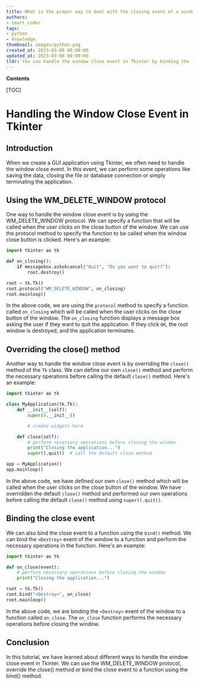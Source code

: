 ```yaml
---
title: What is the proper way to deal with the closing event of a window in tkinter?
authors:
- smart_coder
tags:
- python
- knowledge
thumbnail: images/python.png
created_at: 2023-03-08 00:00:00
updated_at: 2023-03-08 00:00:00
tldr: You can handle the window close event in Tkinter by binding the `<WM\_DELETE\_WINDOW>` protocol to a function which performs the desired actions.
---
```


**Contents**

[TOC]

# Handling the Window Close Event in Tkinter

## Introduction
When we create a GUI application using Tkinter, we often need to handle the window close event. In this event, we can perform some operations like saving the data, closing the file or database connection or simply terminating the application.

## Using the WM_DELETE_WINDOW protocol
One way to handle the window close event is by using the WM_DELETE_WINDOW protocol. We can specify a function that will be called when the user clicks on the close button of the window. We can use the protocol method to specify the function to be called when the window close button is clicked. Here's an example:

```python
import tkinter as tk

def on_closing():
    if messagebox.askokcancel("Quit", "Do you want to quit?"):
        root.destroy()

root = tk.Tk()
root.protocol("WM_DELETE_WINDOW", on_closing)
root.mainloop()
```

In the above code, we are using the `protocol` method to specify a function called `on_closing` which will be called when the user clicks on the close button of the window. The `on_closing` function displays a message box asking the user if they want to quit the application. If they click `OK`, the root window is destroyed, and the application terminates.

## Overriding the close() method
Another way to handle the window close event is by overriding the `close()` method of the `Tk` class. We can define our own `close()` method and perform the necessary operations before calling the default `close()` method. Here's an example:

```python
import tkinter as tk

class MyApplication(tk.Tk):
    def __init__(self):
        super().__init__()

        # create widgets here

    def close(self):
        # perform necessary operations before closing the window
        print("Closing the application...")
        super().quit()  # call the default close method

app = MyApplication()
app.mainloop()
```

In the above code, we have defined our own `close()` method which will be called when the user clicks on the close button of the window. We have overridden the default `close()` method and performed our own operations before calling the default `close()` method using `super().quit()`.

## Binding the close event
We can also bind the close event to a function using the `bind()` method. We can bind the `<Destroy>` event of the window to a function and perform the necessary operations in the function. Here's an example:

```python
import tkinter as tk

def on_close(event):
    # perform necessary operations before closing the window
    print("Closing the application...")

root = tk.Tk()
root.bind("<Destroy>", on_close)
root.mainloop()
```

In the above code, we are binding the `<Destroy>` event of the window to a function called `on_close`. The `on_close` function performs the necessary operations before closing the window.

## Conclusion
In this tutorial, we have learned about different ways to handle the window close event in Tkinter. We can use the WM_DELETE_WINDOW protocol, override the close() method or bind the close event to a function using the bind() method.
